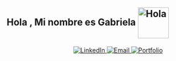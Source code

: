 ## Hola , Mi nombre es **Gabriela** <img alt="Hola" height="70px" width="70px" align="center" src="https://c.tenor.com/fYg91qBpDdgAAAAi/bongo-cat-transparent.gif"><br>

<div align="center">
    <a href="https://www.linkedin.com/in/gabriela-tamara-sos">
        <img src="https://img.shields.io/badge/Linkedin-0077b5?style=flat&logo=linkedin" alt="LinkedIn" />
    </a>
    <a href="mailto:gabilusosa@gmail.com">
        <img src="https://img.shields.io/badge/Email-D14836?style=flat&logo=gmail&logoColor=white" alt="Email" />
    </a>
    <a href="https://tu-portfolio.com">
        <img src="https://img.shields.io/badge/Portfolio-000000?style=flat&logo=vercel&logoColor=white" alt="Portfolio" />
    </a>
</div>



<!--
**TamaraGSosa/TamaraGSosa** is a ✨ _special_ ✨ repository because its `README.md` (this file) appears on your GitHub profile.

Here are some ideas to get you started:

- 🔭 I’m currently working on ...
- 🌱 I’m currently learning ...
- 👯 I’m looking to collaborate on ...
- 🤔 I’m looking for help with ...
- 💬 Ask me about ...
- 📫 How to reach me: ...
- 😄 Pronouns: ...
- ⚡ Fun fact: ...
-->
